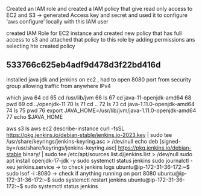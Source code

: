 Created an IAM role and created a IAM policy that give read only access to EC2 and 
S3 -> generated Access key and secret and used it to configure 'aws configure'
locally with this IAM user

created IAM Role for EC2 instance and created new policy that has full access to 
s3 and attached that policy to this role by adding permissions ans selecting hte created 
policy

 533766c625eb4adf9d478d3f22bd416d
--------------------------
installed java jdk and jenkins on ec2 , had to open 8080 port from security group allowing traffic from anywhere 
IPv4

 which java
   64  cd
   65  cd /usr/lib/jvm
   66  ls
   67  cd java-11-openjdk-amd64
   68  pwd
   69  cd ../openjdk-11
   70  ls
   71  cd ..
   72  ls
   73  cd java-1.11.0-openjdk-amd64
   74  ls
   75  pwd
   76  export JAVA_HOME=/usr/lib/jvm/java-1.11.0-openjdk-amd64
   77  echo $JAVA_HOME


aws s3 ls
aws ec2 describe-instance
curl -fsSL https://pkg.jenkins.io/debian-stable/jenkins.io-2023.key | sudo tee   /usr/share/keyrings/jenkins-keyring.asc > /dev/null
echo deb [signed-by=/usr/share/keyrings/jenkins-keyring.asc]   https://pkg.jenkins.io/debian-stable binary/ | sudo tee   /etc/apt/sources.list.d/jenkins.list > /dev/null
sudo apt install openjdk-17-jdk -y
sudo systemctl status jenkins
sudo journalctl -xeu jenkins.service -> to check jenkins logs
ubuntu@ip-172-31-36-172:~$ sudo lsof -i :8080  -> check if anything running on port 8080
ubuntu@ip-172-31-36-172:~$ sudo systemctl restart jenkins
ubuntu@ip-172-31-36-172:~$ sudo systemctl status jenkins
